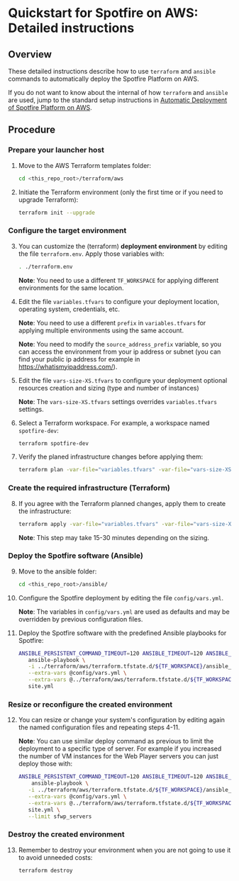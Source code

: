 # Quickstart for Spotfire on AWS: Detailed instructions

## Overview

These detailed instructions describe how to use `terraform` and `ansible` commands to automatically deploy the Spotfire Platform on AWS.

If you do not want to know about the internal of how `terraform` and `ansible` are used, jump to the standard setup instructions in [Automatic Deployment of Spotfire Platform on AWS](../README.md).

## Procedure

### Prepare your launcher host

1. Move to the AWS Terraform templates folder:
    ```bash
    cd <this_repo_root>/terraform/aws
    ```

2. Initiate the Terraform environment (only the first time or if you need to upgrade Terraform):
    ```bash
    terraform init --upgrade
    ```

### Configure the target environment

3. You can customize the (terraform) **deployment environment** by editing the file `terraform.env`. 
   Apply those variables with:
    ```bash
    . ./terraform.env
    ```

   **Note**: You need to use a different `TF_WORKSPACE` for applying different environments for the same location.

4. Edit the file `variables.tfvars` to configure your deployment location, operating system, credentials, etc.

   **Note**: You need to use a different `prefix` in `variables.tfvars` for applying multiple environments using the same account.

   **Note**: You need to modify the `source_address_prefix` variable, so you can access the environment from your ip address or subnet 
   (you can find your public ip address for example in https://whatismyipaddress.com/).

5. Edit the file `vars-size-XS.tfvars` to configure your deployment optional resources creation and sizing (type and number of instances)

   **Note**: The `vars-size-XS.tfvars` settings overrides `variables.tfvars` settings.

6. Select a Terraform workspace. For example, a workspace named `spotfire-dev`:
    ```bash
    terraform spotfire-dev 
    ```

7. Verify the planed infrastructure changes before applying them:
    ```bash
    terraform plan -var-file="variables.tfvars" -var-file="vars-size-XS.tfvars"
    ```

### Create the required infrastructure (Terraform)

8. If you agree with the Terraform planned changes, apply them to create the infrastructure:
    ```bash
    terraform apply -var-file="variables.tfvars" -var-file="vars-size-XS.tfvars" --auto-approve
    ```

    **Note**: This step may take 15-30 minutes depending on the sizing.

### Deploy the Spotfire software (Ansible)

9. Move to the ansible folder:
    ```bash
    cd <this_repo_root>/ansible/
    ```

10. Configure the Spotfire deployment by editing the file `config/vars.yml`.

    **Note**: The variables in `config/vars.yml` are used as defaults and may be overridden by previous configuration files.

11. Deploy the Spotfire software with the predefined Ansible playbooks for Spotfire:
    ```bash
    ANSIBLE_PERSISTENT_COMMAND_TIMEOUT=120 ANSIBLE_TIMEOUT=120 ANSIBLE_DISPLAY_SKIPPED_HOSTS=false ANSIBLE_HOST_KEY_CHECKING=False \
	   ansible-playbook \
       -i ../terraform/aws/terraform.tfstate.d/${TF_WORKSPACE}/ansible_config/host_groups_aws_rm.yml \
       --extra-vars @config/vars.yml \
       --extra-vars @../terraform/aws/terraform.tfstate.d/${TF_WORKSPACE}/ansible_config_files/infra.yml \
       site.yml
    ```

### Resize or reconfigure the created environment

12. You can resize or change your system's configuration by editing again the named configuration files and repeating steps 4-11.

    **Note**: You can use similar deploy command as previous to limit the deployment to a specific type of server. 
    For example if you increased the number of VM instances for the Web Player servers you can just deploy those with:
    ```bash
    ANSIBLE_PERSISTENT_COMMAND_TIMEOUT=120 ANSIBLE_TIMEOUT=120 ANSIBLE_DISPLAY_SKIPPED_HOSTS=false ANSIBLE_HOST_KEY_CHECKING=False \
		ansible-playbook \
       -i ../terraform/aws/terraform.tfstate.d/${TF_WORKSPACE}/ansible_config/host_groups_aws_rm.yml \
       --extra-vars @config/vars.yml \
       --extra-vars @../terraform/aws/terraform.tfstate.d/${TF_WORKSPACE}/ansible_config_files/infra.yml \
       site.yml \
       --limit sfwp_servers
    ```


### Destroy the created environment

13. Remember to destroy your environment when you are not going to use it to avoid unneeded costs:
    ```bash
    terraform destroy
    ```
